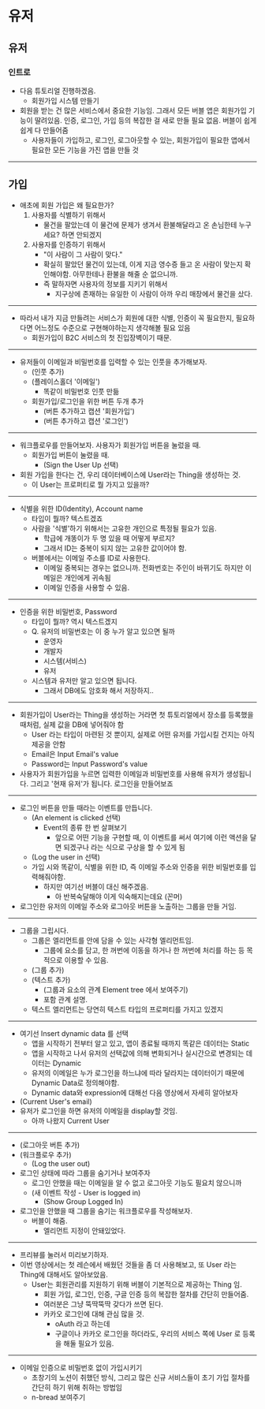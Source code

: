 # 유저

## 유저

### 인트로
- 다음 튜토리얼 진행하겠음.
	- 회원가입 시스템 만들기
- 회원을 받는 건 많은 서비스에서 중요한 기능임. 그래서 모든 버블 앱은 회원가입 기능이 딸려있음. 인증, 로그인, 가입 등의 복잡한 걸 새로 만들 필요 없음. 버블이 쉽게 쉽게 다 만들어줌
	- 사용자들이 가입하고, 로그인, 로그아웃할 수 있는, 회원가입이 필요한 앱에서 필요한 모든 기능을 가진 앱을 만들 것
---
## 가입
- 애초에 회원 가입은 왜 필요한가?
	1. 사용자를 식별하기 위해서
		- 물건을 팔았는데 이 물건에 문제가 생겨서 환불해달라고 온 손님한테 누구세요? 하면 안되겠지
	2. 사용자를 인증하기 위해서
		- "이 사람이 그 사람이 맞다."
		- 확실히 팔았던 물건이 있는데, 이게 지금 영수증 들고 온 사람이 맞는지 확인해야함. 아무한테나 환불을 해줄 순 없으니까.
		- 즉 말하자면 사용자의 정보를 지키기 위해서
			- 지구상에 존재하는 유일한 이 사람이 아까 우리 매장에서 물건을 샀다.
---
- 따라서 내가 지금 만들려는 서비스가 회원에 대한 식별, 인증이 꼭 필요한지, 필요하다면 어느정도 수준으로 구현해야하는지 생각해볼 필요 있음
	- 회원가입이 B2C 서비스의 첫 진입장벽이기 때문.
---
- 유저들이 이메일과 비밀번호를 입력할 수 있는 인풋을 추가해보자.
	- (인풋 추가)
	- (플레이스홀더 '이메일')
		- 똑같이 비밀번호 인풋 만듦
	- 회원가입/로그인을 위한 버튼 두개 추가
		- (버튼 추가하고 캡션 '회원가입')
		- (버튼 추가하고 캡션 '로그인')
---
- 워크플로우를 만들어보자. 사용자가 회원가입 버튼을 눌렀을 때.
	- 회원가입 버튼이 눌렸을 때.
		- (Sign the User Up 선택)
- 회원 가입을 한다는 건, 우리 데이터베이스에 User라는 Thing을 생성하는 것.
	- 이 User는 프로퍼티로 뭘 가지고 있을까?
---
- 식별을 위한 ID(Identity), Account name
	- 타입이 뭘까? 텍스트겠죠
	- 사람을 '식별'하기 위해서는 고유한 개인으로 특정될 필요가 있음.
		- 학급에 개똥이가 두 명 있을 때 어떻게 부르지?
		- 그래서 ID는 중복이 되지 않는 고유한 값이어야 함.
	- 버블에서는 이메일 주소를 ID로 사용한다.
		- 이메일 중복되는 경우는 없으니까. 전화번호는 주인이 바뀌기도 하지만 이메일은 개인에게 귀속됨
		- 이메일 인증을 사용할 수 있음.
---
- 인증을 위한 비밀번호, Password
	- 타입이 뭘까? 역시 텍스트겠지
	- Q. 유저의 비밀번호는 이 중 누가 알고 있으면 될까
		- 운영자
		- 개발자
		- 시스템(서비스)
		- 유저
	- 시스템과 유저만 알고 있으면 됩니다.
		- 그래서 DB에도 암호화 해서 저장하지..
---
- 회원가입이 User라는 Thing을 생성하는 거라면 첫 튜토리얼에서 장소를 등록했을 때처럼, 실제 값을 DB에 넣어줘야 함
	- User 라는 타입이 마련된 것 뿐이지, 실제로 어떤 유저를 가입시킬 건지는 아직 제공을 안함
	- Email은 Input Email's value
	- Password는 Input Password's value
- 사용자가 회원가입을 누르면 입력한 이메일과 비밀번호를 사용해 유저가 생성됩니다. 그리고 '현재 유저'가 됩니다. 로그인을 만들어보죠
---
- 로그인 버튼을 만들 때라는 이벤트를 만듭니다.
	- (An element is clicked 선택)
		- Event의 종류 한 번 살펴보기
			- 앞으로 어떤 기능을 구현할 때, 이 이벤트를 써서 여기에 이런 액션을 달면 되겠구나 라는 식으로 구상을 할 수 있게 됨
	- (Log the user in 선택)
	- 가입 시와 똑같이, 식별을 위한 ID, 즉 이메일 주소와 인증을 위한 비밀번호를 입력해줘야함.
		- 하지만 여기선 버블이 대신 해주겠음.
			- 아 반복숙달해야 이게 익숙해지는데요 (꼰머)
- 로그인한 유저의 이메일 주소와 로그아웃 버튼을 노출하는 그룹을 만들 거임.
---
- 그룹을 그립시다.
	- 그룹은 엘리먼트를 안에 담을 수 있는 사각형 엘리먼트임.
		- 그룹에 요소를 담고, 한 꺼번에 이동을 하거나 한 꺼번에 처리를 하는 등 목적으로 이용할 수 있음.
	- (그룹 추가)
	- (텍스트 추가)
		-  (그룹과 요소의 관계 Element tree 에서 보여주기)
		- 포함 관계 설명.
	- 텍스트 엘리먼트는 당연히 텍스트 타입의 프로퍼티를 가지고 있겠지
---
- 여기선 Insert dynamic data 를 선택
	- 앱을 시작하기 전부터 알고 있고, 앱이 종료될 때까지 똑같은 데이터는 Static
	- 앱을 시작하고 나서 유저의 선택값에 의해 변화되거나 실시간으로 변경되는 데이터는 Dynamic
	- 유저의 이메일은 누가 로그인을 하느냐에 따라 달라지는 데이터이기 때문에 Dynamic Data로 정의해야함.
	- Dynamic data와 expression에 대해선 다음 영상에서 자세히 알아보자
- (Current User's email)
- 유저가 로그인을 하면 유저의 이메일을 display할 것임.
	- 아까 나왔지 Current User

---
- (로그아웃 버튼 추가)
- (워크플로우 추가)
	- (Log the user out) 
-  로그인 상태에 따라 그룹을 숨기거나 보여주자
	- 로그인 안했을 때는 이메일을 알 수 없고 로그아웃 기능도 필요치 않으니까
	- (새 이벤트 작성 - User is logged in)
		- (Show Group Logged In)
- 로그인을 안했을 때 그룹을 숨기는 워크플로우를 작성해보자.
	- 버블이 해줌.
		- 엘리먼트 지정이 안돼있었다.
---
- 프리뷰를 눌러서 미리보기하자.
- 이번 영상에서는 첫 레슨에서 배웠던 것들을 좀 더 사용해보고, 또 User 라는 Thing에 대해서도 알아보았음.
	- User는 회원관리를 지원하기 위해 버블이 기본적으로 제공하는 Thing  임.
		- 회원 가입, 로그인, 인증, 구글 인증 등의 복잡한 절차를 간단히 만들어줌.
		- 여러분은 그냥 뚝딱뚝딱 갖다가 쓰면 된다.
		- 카카오 로그인에 대해 관심 많을 것. 
			- oAuth 라고 하는데
			- 구글이나 카카오 로그인을 하더라도, 우리의 서비스 쪽에 User 로 등록을 해둘 필요가 있음. 
---
- 이메일 인증으로 비밀번호 없이 가입시키기
	- 초창기의 노션이 취했던 방식, 그리고 많은 신규 서비스들이 초기 가입 절차를 간단히 하기 위해 취하는 방법임
	- n-bread 보여주기